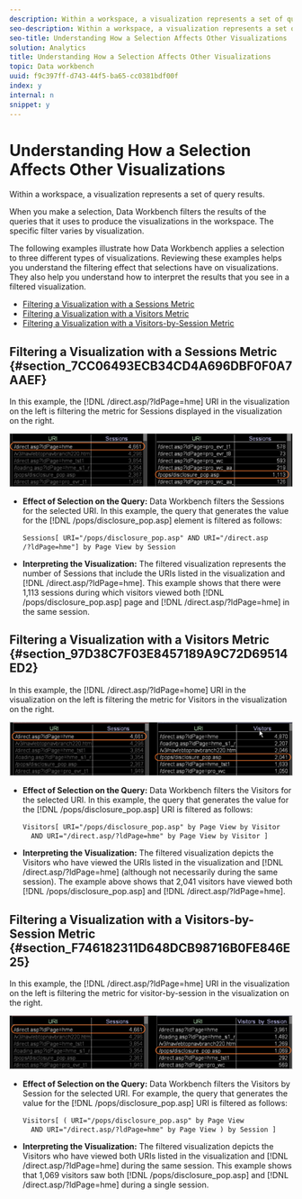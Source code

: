```yaml
---
description: Within a workspace, a visualization represents a set of query results.
seo-description: Within a workspace, a visualization represents a set of query results.
seo-title: Understanding How a Selection Affects Other Visualizations
solution: Analytics
title: Understanding How a Selection Affects Other Visualizations
topic: Data workbench
uuid: f9c397ff-d743-44f5-ba65-cc0381bdf00f
index: y
internal: n
snippet: y
---
```


# Understanding How a Selection Affects Other Visualizations

Within a workspace, a visualization represents a set of query results.

 When you make a selection, Data Workbench filters the results of the queries that it uses to produce the visualizations in the workspace. The specific filter varies by visualization.

The following examples illustrate how Data Workbench applies a selection to three different types of visualizations. Reviewing these examples helps you understand the filtering effect that selections have on visualizations. They also help you understand how to interpret the results that you see in a filtered visualization.

* [Filtering a Visualization with a Sessions Metric](../../c-vis/c-sel-vis/c-sel-aff-vis.md#section_7CC06493ECB34CD4A696DBF0F0A7AAEF) 
* [Filtering a Visualization with a Visitors Metric](../../c-vis/c-sel-vis/c-sel-aff-vis.md#section_97D38C7F03E8457189A9C72D69514ED2) 
* [Filtering a Visualization with a Visitors-by-Session Metric](../../c-vis/c-sel-vis/c-sel-aff-vis.md#section_F746182311D648DCB98716B0FE846E25)

## Filtering a Visualization with a Sessions Metric {#section_7CC06493ECB34CD4A696DBF0F0A7AAEF}

In this example, the [!DNL /direct.asp/?ldPage=hme] URI in the visualization on the left is filtering the metric for Sessions displayed in the visualization on the right.

![](assets/client-vis1.png)

* **Effect of Selection on the Query:** Data Workbench filters the Sessions for the selected URI. In this example, the query that generates the value for the [!DNL /pops/disclosure_pop.asp] element is filtered as follows: 

  ```
  Sessions[ URI="/pops/disclosure_pop.asp" AND URI="/direct.asp
  /?ldPage=hme"] by Page View by Session
  ```

* **Interpreting the Visualization:** The filtered visualization represents the number of Sessions that include the URIs listed in the visualization and [!DNL /direct.asp/?ldPage=hme]. This example shows that there were 1,113 sessions during which visitors viewed both [!DNL /pops/disclosure_pop.asp] page and [!DNL /direct.asp/?ldPage=hme] in the same session.

## Filtering a Visualization with a Visitors Metric {#section_97D38C7F03E8457189A9C72D69514ED2}

In this example, the [!DNL /direct.asp/?ldPage=home] URI in the visualization on the left is filtering the metric for Visitors in the visualization on the right.

![](assets/client-vis2.png)

* **Effect of Selection on the Query:** Data Workbench filters the Visitors for the selected URI. In this example, the query that generates the value for the [!DNL /pops/disclosure_pop.asp] URI is filtered as follows: 

  ```
  Visitors[ URI="/pops/disclosure_pop.asp" by Page View by Visitor 
    AND URI="/direct.asp/?ldPage=hme" by Page View by Visitor ]
  ```

* **Interpreting the Visualization:** The filtered visualization depicts the Visitors who have viewed the URIs listed in the visualization and [!DNL /direct.asp/?ldPage=hme] (although not necessarily during the same session). The example above shows that 2,041 visitors have viewed both [!DNL /pops/disclosure_pop.asp] and [!DNL /direct.asp/?ldPage=hme].

## Filtering a Visualization with a Visitors-by-Session Metric {#section_F746182311D648DCB98716B0FE846E25}

In this example, the [!DNL /direct.asp/?ldPage=hme] URI in the visualization on the left is filtering the metric for visitor-by-session in the visualization on the right.

![](assets/client-vis3.png)

* **Effect of Selection on the Query:** Data Workbench filters the Visitors by Session for the selected URI. For example, the query that generates the value for the [!DNL /pops/disclosure_pop.asp] URI is filtered as follows: 

  ```
  Visitors[ ( URI="/pops/disclosure_pop.asp" by Page View 
    AND URI="/direct.asp/?ldPage=hme" by Page View ) by Session ]
  ```

* **Interpreting the Visualization:** The filtered visualization depicts the Visitors who have viewed both URIs listed in the visualization and [!DNL /direct.asp/?ldPage=hme] during the same session. This example shows that 1,069 visitors saw both [!DNL /pops/disclosure_pop.asp] and [!DNL /direct.asp/?ldPage=hme] during a single session.

